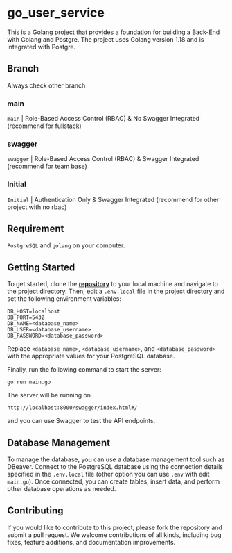 # go_user_service
This is a Golang project that provides a foundation for building a Back-End with Golang and Postgre. The project uses Golang version 1.18 and is integrated with Postgre.

## Branch
Always check other branch
### main
`main` | Role-Based Access Control (RBAC) & No Swagger Integrated (recommend for fullstack)
### swagger
`swagger` | Role-Based Access Control (RBAC) & Swagger Integrated (recommend for team base)
### Initial
`Initial` | Authentication Only & Swagger Integrated (recommend for other project with no rbac)

## Requirement
`PostgreSQL` and `golang` on your computer.

## Getting Started
To get started, clone the [**repository**](https://github.com/klaveriuzent/go_user_service) to your local machine and navigate to the project directory. Then, edit a `.env.local` file in the project directory and set the following environment variables:

```
DB_HOST=localhost
DB_PORT=5432
DB_NAME=<database_name>
DB_USER=<database_username>
DB_PASSWORD=<database_password>
```

Replace `<database_name>`, `<database_username>`, and `<database_password>` with the appropriate values for your PostgreSQL database.

Finally, run the following command to start the server:
```
go run main.go
```

The server will be running on
```
http://localhost:8000/swagger/index.html#/
```
and you can use Swagger to test the API endpoints.

## Database Management
To manage the database, you can use a database management tool such as DBeaver. Connect to the PostgreSQL database using the connection details specified in the `.env.local` file (other option you can use `.env` with edit `main.go`). Once connected, you can create tables, insert data, and perform other database operations as needed.

## Contributing
If you would like to contribute to this project, please fork the repository and submit a pull request. We welcome contributions of all kinds, including bug fixes, feature additions, and documentation improvements.
